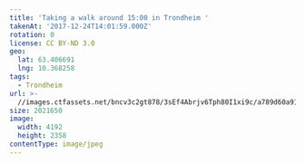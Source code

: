 ```yaml
---
title: 'Taking a walk around 15:00 in Trondheim '
takenAt: '2017-12-24T14:01:59.000Z'
rotation: 0
license: CC BY-ND 3.0
geo:
  lat: 63.406691
  lng: 10.368258
tags:
  - Trondheim
url: >-
  //images.ctfassets.net/bncv3c2gt878/3sEf4Abrjv6Tph80I1xi9c/a789d60a91c2f8e22bc7d4879c56b85f/taking-a-walk-around-1500-in-trondheim_24400252057_o
size: 2021650
image:
  width: 4192
  height: 2358
contentType: image/jpeg
---
```


